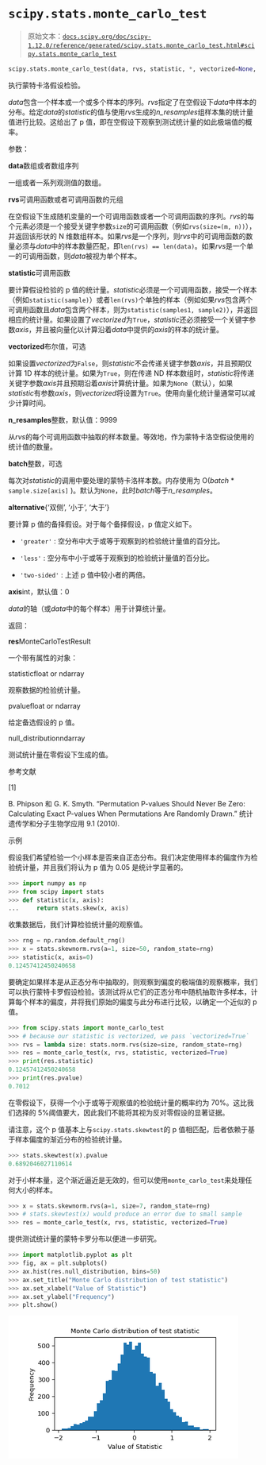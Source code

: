 # `scipy.stats.monte_carlo_test`

> 原始文本：[`docs.scipy.org/doc/scipy-1.12.0/reference/generated/scipy.stats.monte_carlo_test.html#scipy.stats.monte_carlo_test`](https://docs.scipy.org/doc/scipy-1.12.0/reference/generated/scipy.stats.monte_carlo_test.html#scipy.stats.monte_carlo_test)

```py
scipy.stats.monte_carlo_test(data, rvs, statistic, *, vectorized=None, n_resamples=9999, batch=None, alternative='two-sided', axis=0)
```

执行蒙特卡洛假设检验。

*data*包含一个样本或一个或多个样本的序列。*rvs*指定了在空假设下*data*中样本的分布。给定*data*的*statistic*的值与使用*rvs*生成的*n_resamples*组样本集的统计量值进行比较。这给出了 p 值，即在空假设下观察到测试统计量的如此极端值的概率。

参数：

**data**数组或者数组序列

一组或者一系列观测值的数组。

**rvs**可调用函数或者可调用函数的元组

在空假设下生成随机变量的一个可调用函数或者一个可调用函数的序列。*rvs*的每个元素必须是一个接受关键字参数`size`的可调用函数（例如`rvs(size=(m, n))`），并返回该形状的 N 维数组样本。如果*rvs*是一个序列，则*rvs*中的可调用函数的数量必须与*data*中的样本数量匹配，即`len(rvs) == len(data)`。如果*rvs*是一个单一的可调用函数，则*data*被视为单个样本。

**statistic**可调用函数

要计算假设检验的 p 值的统计量。*statistic*必须是一个可调用函数，接受一个样本（例如`statistic(sample)`）或者`len(rvs)`个单独的样本（例如如果*rvs*包含两个可调用函数且*data*包含两个样本，则为`statistic(samples1, sample2)`），并返回相应的统计量。如果设置了*vectorized*为`True`，*statistic*还必须接受一个关键字参数*axis*，并且被向量化以计算沿着*data*中提供的*axis*的样本的统计量。

**vectorized**布尔值，可选

如果设置*vectorized*为`False`，则*statistic*不会传递关键字参数*axis*，并且预期仅计算 1D 样本的统计量。如果为`True`，则在传递 ND 样本数组时，*statistic*将传递关键字参数*axis*并且预期沿着*axis*计算统计量。如果为`None`（默认），如果*statistic*有参数*axis*，则*vectorized*将设置为`True`。使用向量化统计量通常可以减少计算时间。

**n_resamples**整数，默认值：9999

从*rvs*的每个可调用函数中抽取的样本数量。等效地，作为蒙特卡洛空假设使用的统计值的数量。

**batch**整数，可选

每次对*statistic*的调用中要处理的蒙特卡洛样本数。内存使用为 O(*batch* * `sample.size[axis]` )。默认为`None`，此时*batch*等于*n_resamples*。

**alternative**{‘双侧’, ‘小于’, ‘大于’}

要计算 p 值的备择假设。对于每个备择假设，p 值定义如下。

+   `'greater'` : 空分布中大于或等于观察到的检验统计量值的百分比。

+   `'less'` : 空分布中小于或等于观察到的检验统计量值的百分比。

+   `'two-sided'` : 上述 p 值中较小者的两倍。

**axis**int，默认值：0

*data*的轴（或*data*中的每个样本）用于计算统计量。

返回：

**res**MonteCarloTestResult

一个带有属性的对象：

statisticfloat or ndarray

观察数据的检验统计量。

pvaluefloat or ndarray

给定备选假设的 p 值。

null_distributionndarray

测试统计量在零假设下生成的值。

参考文献

[1]

B. Phipson 和 G. K. Smyth. “Permutation P-values Should Never Be Zero: Calculating Exact P-values When Permutations Are Randomly Drawn.” 统计遗传学和分子生物学应用 9.1 (2010).

示例

假设我们希望检验一个小样本是否来自正态分布。我们决定使用样本的偏度作为检验统计量，并且我们将认为 p 值为 0.05 是统计学显著的。

```py
>>> import numpy as np
>>> from scipy import stats
>>> def statistic(x, axis):
...     return stats.skew(x, axis) 
```

收集数据后，我们计算检验统计量的观察值。

```py
>>> rng = np.random.default_rng()
>>> x = stats.skewnorm.rvs(a=1, size=50, random_state=rng)
>>> statistic(x, axis=0)
0.12457412450240658 
```

要确定如果样本是从正态分布中抽取的，则观察到偏度的极端值的观察概率，我们可以执行蒙特卡罗假设检验。该测试将从它们的正态分布中随机抽取许多样本，计算每个样本的偏度，并将我们原始的偏度与此分布进行比较，以确定一个近似的 p 值。

```py
>>> from scipy.stats import monte_carlo_test
>>> # because our statistic is vectorized, we pass `vectorized=True`
>>> rvs = lambda size: stats.norm.rvs(size=size, random_state=rng)
>>> res = monte_carlo_test(x, rvs, statistic, vectorized=True)
>>> print(res.statistic)
0.12457412450240658
>>> print(res.pvalue)
0.7012 
```

在零假设下，获得一个小于或等于观察值的检验统计量的概率约为 70%。这比我们选择的 5%阈值要大，因此我们不能将其视为反对零假设的显著证据。

请注意，这个 p 值基本上与`scipy.stats.skewtest`的 p 值相匹配，后者依赖于基于样本偏度的渐近分布的检验统计量。

```py
>>> stats.skewtest(x).pvalue
0.6892046027110614 
```

对于小样本量，这个渐近逼近是无效的，但可以使用`monte_carlo_test`来处理任何大小的样本。

```py
>>> x = stats.skewnorm.rvs(a=1, size=7, random_state=rng)
>>> # stats.skewtest(x) would produce an error due to small sample
>>> res = monte_carlo_test(x, rvs, statistic, vectorized=True) 
```

提供测试统计量的蒙特卡罗分布以便进一步研究。

```py
>>> import matplotlib.pyplot as plt
>>> fig, ax = plt.subplots()
>>> ax.hist(res.null_distribution, bins=50)
>>> ax.set_title("Monte Carlo distribution of test statistic")
>>> ax.set_xlabel("Value of Statistic")
>>> ax.set_ylabel("Frequency")
>>> plt.show() 
```

![../../_images/scipy-stats-monte_carlo_test-1.png](img/09f672f0f150615035080fdbab28aa2f.png)
